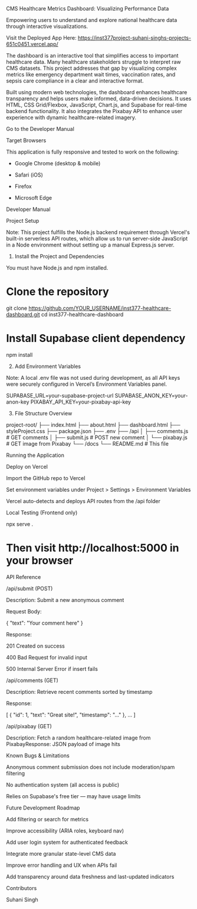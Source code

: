 CMS Healthcare Metrics Dashboard: Visualizing Performance Data

Empowering users to understand and explore national healthcare data through interactive visualizations.

Visit the Deployed App Here: https://inst377project-suhani-singhs-projects-651c0451.vercel.app/

The dashboard is an interactive tool that simplifies access to important healthcare data. Many healthcare stakeholders struggle to interpret raw CMS datasets. This project addresses that gap by visualizing complex metrics like emergency department wait times, vaccination rates, and sepsis care compliance in a clear and interactive format.

Built using modern web technologies, the dashboard enhances healthcare transparency and helps users make informed, data-driven decisions. It uses HTML, CSS Grid/Flexbox, JavaScript, Chart.js, and Supabase for real-time backend functionality. It also integrates the Pixabay API to enhance user experience with dynamic healthcare-related imagery.

Go to the Developer Manual

Target Browsers

This application is fully responsive and tested to work on the following:

- Google Chrome (desktop & mobile)

- Safari (iOS)

- Firefox

- Microsoft Edge

Developer Manual

Project Setup

Note: This project fulfills the Node.js backend requirement through Vercel's built-in serverless API routes, which allow us to run server-side JavaScript in a Node environment without setting up a manual Express.js server.

1. Install the Project and Dependencies

You must have Node.js and npm installed.

# Clone the repository
git clone https://github.com/YOUR_USERNAME/inst377-healthcare-dashboard.git
cd inst377-healthcare-dashboard

# Install Supabase client dependency
npm install

2. Add Environment Variables

Note: A local .env file was not used during development, as all API keys were securely configured in Vercel’s Environment Variables panel.

SUPABASE_URL=your-supabase-project-url
SUPABASE_ANON_KEY=your-anon-key
PIXABAY_API_KEY=your-pixabay-api-key

3. File Structure Overview

project-root/
├── index.html
├── about.html
├── dashboard.html
├── styleProject.css
├── package.json
├── .env
├── /api
│   ├── comments.js       # GET comments
│   ├── submit.js         # POST new comment
│   └── pixabay.js        # GET image from Pixabay
└── /docs
    └── README.md         # This file

Running the Application

Deploy on Vercel

Import the GitHub repo to Vercel

Set environment variables under Project > Settings > Environment Variables

Vercel auto-detects and deploys API routes from the /api folder

Local Testing (Frontend only)

npx serve .
# Then visit http://localhost:5000 in your browser

API Reference

/api/submit (POST)

Description: Submit a new anonymous comment

Request Body:

{
  "text": "Your comment here"
}

Response:

201 Created on success

400 Bad Request for invalid input

500 Internal Server Error if insert fails

/api/comments (GET)

Description: Retrieve recent comments sorted by timestamp

Response:

[
  { "id": 1, "text": "Great site!", "timestamp": "..." },
  ...
]

/api/pixabay (GET)

Description: Fetch a random healthcare-related image from PixabayResponse: JSON payload of image hits

Known Bugs & Limitations

Anonymous comment submission does not include moderation/spam filtering

No authentication system (all access is public)

Relies on Supabase's free tier — may have usage limits

Future Development Roadmap

Add filtering or search for metrics

Improve accessibility (ARIA roles, keyboard nav)

Add user login system for authenticated feedback

Integrate more granular state-level CMS data

Improve error handling and UX when APIs fail

Add transparency around data freshness and last-updated indicators

Contributors

Suhani Singh
